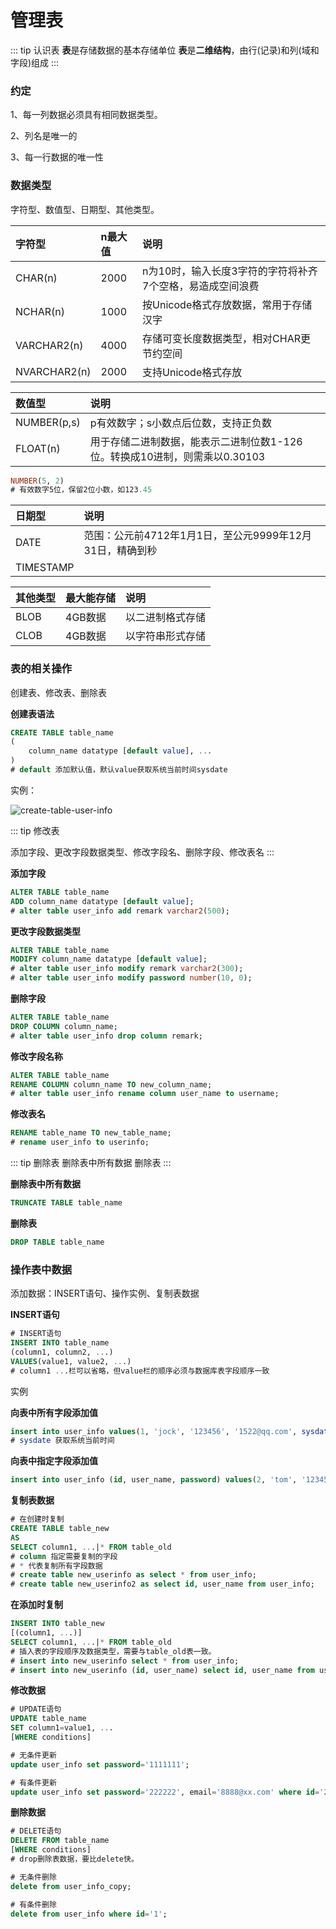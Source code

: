 # 管理表

::: tip 认识表
**表**是存储数据的基本存储单位
**表**是**二维结构**，由行(记录)和列(域和字段)组成
:::

### 约定

1、每一列数据必须具有相同数据类型。

2、列名是唯一的

3、每一行数据的唯一性

### 数据类型

字符型、数值型、日期型、其他类型。

|字符型|n最大值|说明|
|:--|:--|:--|
|CHAR(n)|2000|n为10时，输入长度3字符的字符将补齐7个空格，易造成空间浪费|
|NCHAR(n)|1000|按Unicode格式存放数据，常用于存储汉字|
|VARCHAR2(n)|4000|存储可变长度数据类型，相对CHAR更节约空间|
|NVARCHAR2(n)|2000|支持Unicode格式存放|

|数值型|说明|
|:--|:--|
|NUMBER(p,s)|p有效数字；s小数点后位数，支持正负数|
|FLOAT(n)|用于存储二进制数据，能表示二进制位数1-126位。转换成10进制，则需乘以0.30103|

```sql
NUMBER(5, 2)
# 有效数字5位，保留2位小数，如123.45
```

|日期型|说明|
|:--|:--|
|DATE|范围：公元前4712年1月1日，至公元9999年12月31日，精确到秒|
|TIMESTAMP||

|其他类型|最大能存储|说明|
|:--|:--|:--|
|BLOB|4GB数据|以二进制格式存储|
|CLOB|4GB数据|以字符串形式存储|

### 表的相关操作

创建表、修改表、删除表

**创建表语法**

```sql
CREATE TABLE table_name
(
    column_name datatype [default value], ...
)
# default 添加默认值，默认value获取系统当前时间sysdate
```

实例：

![create-table-user-info](/img/oracle/create-table-user-info.png)

::: tip 修改表

添加字段、更改字段数据类型、修改字段名、删除字段、修改表名
:::

**添加字段**

```sql
ALTER TABLE table_name
ADD column_name datatype [default value];
# alter table user_info add remark varchar2(500);
```

**更改字段数据类型**

```sql
ALTER TABLE table_name
MODIFY column_name datatype [default value];
# alter table user_info modify remark varchar2(300);
# alter table user_info modify password number(10, 0);
```

**删除字段**

```sql
ALTER TABLE table_name
DROP COLUMN column_name;
# alter table user_info drop column remark;
```

**修改字段名称**

```sql
ALTER TABLE table_name
RENAME COLUMN column_name TO new_column_name;
# alter table user_info rename column user_name to username;
```

**修改表名**

```sql
RENAME table_name TO new_table_name;
# rename user_info to userinfo;
```

::: tip 删除表
删除表中所有数据
删除表
:::

**删除表中所有数据**

```sql
TRUNCATE TABLE table_name
```

**删除表**

```sql
DROP TABLE table_name
```

### 操作表中数据

添加数据：INSERT语句、操作实例、复制表数据

**INSERT语句**

```sql
# INSERT语句
INSERT INTO table_name
(column1, column2, ...)
VALUES(value1, value2, ...)
# column1 ...栏可以省略，但value栏的顺序必须与数据库表字段顺序一致
```

实例

**向表中所有字段添加值**

```sql
insert into user_info values(1, 'jock', '123456', '1522@qq.com', sysdate);
# sysdate 获取系统当前时间
```

**向表中指定字段添加值**

```sql
insert into user_info (id, user_name, password) values(2, 'tom', '123456');
```

**复制表数据**

```sql
# 在创建时复制
CREATE TABLE table_new
AS
SELECT column1, ...|* FROM table_old
# column 指定需要复制的字段
# * 代表复制所有字段数据
# create table new_userinfo as select * from user_info;
# create table new_userinfo2 as select id, user_name from user_info;
```

**在添加时复制**

```sql
INSERT INTO table_new
[(column1, ...)]
SELECT column1, ...|* FROM table_old
# 插入表的字段顺序及数据类型，需要与table_old表一致。
# insert into new_userinfo select * from user_info;
# insert into new_userinfo (id, user_name) select id, user_name from user_info;
```

**修改数据**

```sql
# UPDATE语句
UPDATE table_name
SET column1=value1, ... 
[WHERE conditions]
```

```sql
# 无条件更新
update user_info set password='1111111';
```

```sql
# 有条件更新
update user_info set password='222222', email='8888@xx.com' where id='2';
```

**删除数据**

```sql
# DELETE语句
DELETE FROM table_name
[WHERE conditions]
# drop删除表数据，要比delete快。
```

```sql
# 无条件删除
delete from user_info_copy;
```

```sql
# 有条件删除
delete from user_info where id='1';
```